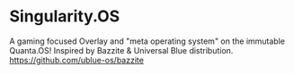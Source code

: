 # Singularity.OS
A gaming focused Overlay and "meta operating system" on the immutable Quanta.OS! Inspired by Bazzite &amp; Universal Blue distribution. https://github.com/ublue-os/bazzite

